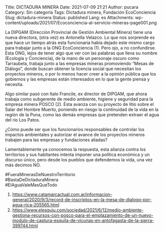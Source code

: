Title: DICTADURA MINERA
Date: 2021-07-09 21:21
Author: pucara
Category: Sin categoría
Tags: Dictadura minera, Fundación EcoConciencia
Slug: dictadura-minera
Status: published
Lang: es
Attachments: wp-content/uploads/2021/07/Ecoconciencia-al-servicio-mineras-page001.png

<!-- wp:paragraph -->

La DIPGAM (Dirección Provincial de Gestión Ambiental Minera) tiene una nueva directora, (otra vez) es Antonella Velazco. Lo que nos sorprende es que hace un tiempo atrás esta funcionaria había dejado este mismo cargo para trabajar junto a la ONG EcoConciencia (1). Pero ojo, a no confundirse. Esta ONG, lejos de tener algo que ver con las palabras que lleva su nombre (Ecología y Conciencia), de la mano de un personaje oscuro como Tarraubela, trabaja junto a las empresas mineras promoviendo “Mesas de Diálogo”, donde buscan obtener la licencia social que necesitan los proyectos mineros, o por lo menos hacer creer a la opinión pública que los gobiernos y las empresas están interesados en lo que la gente piensa y necesita.

<!-- /wp:paragraph -->

<!-- wp:paragraph -->

Algo similar pasó con Italo Francile, ex director de DIPGAM, que ahora trabaja como subgerente de medio ambiente, higiene y seguridad para la empresa minera POSCO (2). Ésta avanza con su proyecto de litio sobre el Salar del Hombre Muerto, poniendo en riesgo la continuidad de la vida en la región de la Puna, como las demás empresas que pretenden extraer el agua del río Los Patos.

<!-- /wp:paragraph -->

<!-- wp:paragraph -->

¿Cómo puede ser que los funcionarios responsables de controlar los impactos ambientales y autorizar el avance de los proyectos mineros trabajen para las empresas y fundaciones aliadas?

<!-- /wp:paragraph -->

<!-- wp:paragraph -->

Lamentablemente ya conocemos la respuesta, esta alianza contra los territorios y sus habitantes intenta imponer una política económica y un discurso único, pero desde los pueblos que defendemos la vida, una vez más decimos NO.

<!-- /wp:paragraph -->

<!-- wp:paragraph -->

\#FueraMinerasDeNuestroTerritorio  
\#BastaDeDictaduraMinera  
\#ElAguaValeMasQueTodo

<!-- /wp:paragraph -->

<!-- wp:list {"ordered":true} -->

1.  <https://www.catamarcactual.com.ar/informacion-general/2020/9/3/record-de-inscriptos-en-la-mesa-de-dialogo-por-agua-rica-205565.html>
2.  <https://www.elesquiu.com/sociedad/2021/6/12/medio-ambiente-gestiona-recursos-con-posco-para-el-emplazamiento-de-un-nuevo-modulo-de-captura-esquila-de-vicunas-en-antofagasta-de-la-sierra-399744.html>

<!-- /wp:list -->

<!-- wp:paragraph -->

<!-- /wp:paragraph -->
